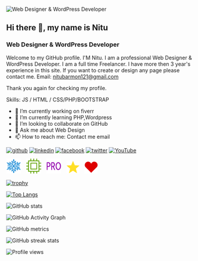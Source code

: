 ![Web Designer & WordPress Developer](https://scontent.fdac99-1.fna.fbcdn.net/v/t1.6435-9/s960x960/147437163_1341914592837826_171177982944536852_n.jpg?_nc_cat=102&ccb=1-5&_nc_sid=e3f864&_nc_eui2=AeE43jUKxxqqXFEWRVlK55BCAKPruPKSJLkAo-u48pIkuTWajOfwWPmCGn0vXI9SPxlUct5sMq4vKgiGQPt-7afz&_nc_ohc=k0uC9bOgW98AX-zp7QD&_nc_ht=scontent.fdac99-1.fna&oh=baf50ac733e2be9352124cd7f5332aca&oe=614C491C)
## Hi there 👋, my name is Nitu
### Web Designer & WordPress Developer


Welcome to my GitHub profile.
I'M Nitu. I am a professional Web Designer & WordPress Developer. I am a full time Freelancer. I have more then 3 year's experience in this site. If you want to create or design any page please contact me.
Email: nitubarmon121@gmail.com

Thank you again for checking my profile.

Skills:  JS / HTML / CSS/PHP/BOOTSTRAP

- 🔭 I’m currently working on fiverr 
- 🌱 I’m currently learning PHP,Wordpress 
- 👯 I’m looking to collaborate on GitHub 
- 💬 Ask me about Web Design 
- 📫 How to reach me: Contact me email 


[<img src='https://cdn.jsdelivr.net/npm/simple-icons@3.0.1/icons/github.svg' alt='github' height='40'>](https://github.com/FreelancerNitu)  [<img src='https://cdn.jsdelivr.net/npm/simple-icons@3.0.1/icons/linkedin.svg' alt='linkedin' height='40'>](https://www.linkedin.com/in/nitu-barmon/)  [<img src='https://cdn.jsdelivr.net/npm/simple-icons@3.0.1/icons/facebook.svg' alt='facebook' height='40'>](https://www.facebook.com/NaShreeNitu1)  [<img src='https://cdn.jsdelivr.net/npm/simple-icons@3.0.1/icons/twitter.svg' alt='twitter' height='40'>](https://twitter.com/NAShreeNitu1)  [<img src='https://cdn.jsdelivr.net/npm/simple-icons@3.0.1/icons/youtube.svg' alt='YouTube' height='40'>](https://www.youtube.com/channel/NAShreeNitu1)  

<a href='https://archiveprogram.github.com/'><img src='https://raw.githubusercontent.com/acervenky/animated-github-badges/master/assets/acbadge.gif' width='40' height='40'></a> <a href='https://docs.github.com/en/developers'><img src='https://raw.githubusercontent.com/acervenky/animated-github-badges/master/assets/devbadge.gif' width='40' height='40'></a> <a href='https://github.com/pricing'><img src='https://raw.githubusercontent.com/acervenky/animated-github-badges/master/assets/pro.gif' width='40' height='40'></a> <a href='https://stars.github.com/'><img src='https://raw.githubusercontent.com/acervenky/animated-github-badges/master/assets/starbadge.gif' width='35' height='35'></a> <a href='https://docs.github.com/en/github/supporting-the-open-source-community-with-github-sponsors'><img src='https://raw.githubusercontent.com/acervenky/animated-github-badges/master/assets/sponsorbadge.gif' width='35' height='35'></a> 

[![trophy](https://github-profile-trophy.vercel.app/?username=FreelancerNitu)](https://github.com/ryo-ma/github-profile-trophy)

[![Top Langs](https://github-readme-stats.vercel.app/api/top-langs/?username=FreelancerNitu)](https://github.com/anuraghazra/github-readme-stats)

![GitHub stats](https://github-readme-stats.vercel.app/api?username=FreelancerNitu&show_icons=true&count_private=true)  

![GitHub Activity Graph](https://activity-graph.herokuapp.com/graph?username=FreelancerNitu)  

![GitHub metrics](https://metrics.lecoq.io/FreelancerNitu)  

![GitHub streak stats](https://github-readme-streak-stats.herokuapp.com/?user=FreelancerNitu)  

![Profile views](https://gpvc.arturio.dev/FreelancerNitu)  

